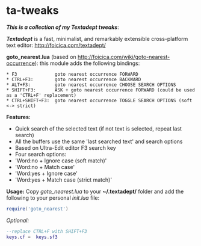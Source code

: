 # ta-tweaks
___This is a collection of my Textadept tweaks___:

___Textadept___ is a fast, minimalist, and remarkably extensible cross-platform text editor: http://foicica.com/textadept/

  __goto_nearest.lua__ (based on http://foicica.com/wiki/goto-nearest-occurrence): this module adds the following bindings:
  
    * F3              goto nearest occurrence FORWARD
    * CTRL+F3:        goto nearest occurrence BACKWARD
    * ALT+F3:         goto nearest occurrence CHOOSE SEARCH OPTIONS
    * SHIFT+F3:       ASK + goto nearest occurrence FORWARD (could be used as a 'CTRL+F' replacement)
    * CTRL+SHIFT+F3:  goto nearest occurrence TOGGLE SEARCH OPTIONS (soft <-> strict)
      
__Features:__
* Quick search of the selected text (if not text is selected, repeat last search)
* All the buffers use the same 'last searched text' and search options
* Based on Ultra-Edit editor F3 search key
* Four search options:
 * 'Word:no + Ignore case (soft match)'
 * 'Word:no + Match case'
 * 'Word:yes + Ignore case'
 * 'Word:yes + Match case (strict match)'

__Usage:__
Copy  _goto_nearest.lua_ to your __~/.textadept/__ folder and add the following to your personal _init.lua_ file:
```lua
require('goto_nearest')
```
_Optional:_
```lua
--replace CTRL+F with SHIFT+F3
keys.cf =  keys.sf3
```

